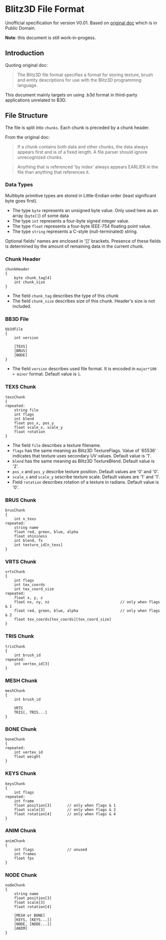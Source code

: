 # Blitz3D File Format

Unofficial specification for version V0.01.
Based on [original doc](b3d_specs.txt) which is in Public Domain.

**Note**: this document is still work-in-progess.

## Introduction

Quoting original doc:

>The Blitz3D file format specifies a format for storing texture, brush and entity descriptions for
>use with the Blitz3D programming language.

This document mainly targets on using .b3d format in third-party applications unrelated to B3D.

## File Structure

The file is split into `chunks`. Each chunk is preceded by a chunk header.

From the original doc:
> If a chunk contains both data and other chunks, the data always appears first and is of a fixed
> length.
> A file parser should ignore unrecognized chunks.

> Anything that is referenced 'by index' always appears EARLIER in the file than anything that
> references it.

### Data Types

Multibyte primitive types are stored in Little-Endian order (least significant byte goes first).

* The type `byte` represents an unsigned byte value. Only used here as an array (`byte[]`) of some data
* The type `int` represents a four-byte signed integer value.
* The type `float` represents a four-byte IEEE-754 floating point value.
* The type `string` represents a C-style (null-terminated) string.

Optional fields' names are enclosed in '[]' brackets. Presence of these fields is determined by the amount of remaining data in the current chunk.

### Chunk Header
```
chunkHeader
{
	byte chunk_tag[4]
	int chunk_size
}
```

* The field `chunk_tag` describes the type of this chunk
* The field `chunk_size` describes size of this chunk. Header's size is not included.

### BB3D File
```
bb3dFile
{
	int version

	[TEXS]
	[BRUS]
	[NODE]
}
```

* The field `version` describes used file format. It is encoded in `major*100 + minor` format. Default value is `1`.

### TEXS Chunk
```
texsChunk
{
repeated:
	string file
	int flags
	int blend
	float pos_x, pos_y
	float scale_x, scale_y
	float rotation
}
```

* The field `file` describes a texture filename.
* `flags` has the same meaning as Blitz3D TextureFlags. Value of '65536' indicates that texture uses secondary UV values. Default value is '1'.
* `blend` has the same meaning as Blitz3D TextureBlend. Default value is '2'.
* `pos_x` and `pos_y` describe texture position. Default values are '0' and '0'.
* `scale_x` and `scale_y` sescribe texture scale. Default values are '1' and '1'.
* Field `rotation` describes rotation of a texture in radians. Default value is '0'.

### BRUS Chunk
```
brusChunk
{
	int n_texs
repeated:
	string name
	float red, green, blue, alpha
	float shininess
	int blend, fx
	int texture_id[n_texs]
}
```

### VRTS Chunk
```
vrtsChunk
{
	int flags
	int tex_coords
	int tex_coord_size
repeated:
	float x, y, z
	float nx, ny, nz								// only when flags & 1
	float red, green, blue, alpha					// only when flags & 2
	float tex_coords[tex_coords][tex_coord_size]
}
```

### TRIS Chunk
```
trisChunk
{
	int brush_id
repeated:
	int vertex_id[3]
}
```

### MESH Chunk
```
meshChunk
{
	int brush_id

	VRTS
	TRIS[, TRIS...]
}
```

### BONE Chunk
```
boneChunk
{
repeated:
	int vertex_id
	float weight
}
```

### KEYS Chunk
```
keysChunk
{
	int flags
repeated:
	int frame
	float position[3]		// only when flags & 1
	float scale[3]			// only when flags & 2
	float rotation[4]		// only when flags & 4
}
```

### ANIM Chunk
```
animChunk
{
	int flags				// unused
	int frames
	float fps
}
```

### NODE Chunk
```
nodeChunk
{
	string name
	float position[3]
	float scale[3]
	float rotation[4]

	[MESH or BONE]
	[KEYS, [KEYS...]]
	[NODE, [NODE...]]
	[ANIM]
}
```
